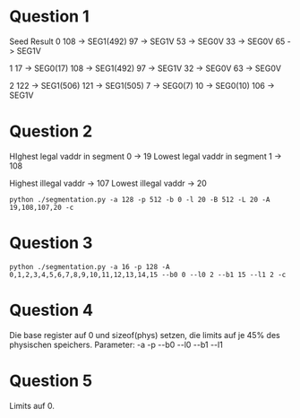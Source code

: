 # Question 1

Seed	Result
0		108 -> SEG1(492)
		97  -> SEG1V
		53  -> SEG0V
		33  -> SEG0V
		65  -> SEG1V

1		17  -> SEG0(17)
		108 -> SEG1(492)
		97	-> SEG1V
		32	-> SEG0V
		63  -> SEG0V

2		122 -> SEG1(506)
		121 -> SEG1(505)
		7	-> SEG0(7)
		10	-> SEG0(10)
		106	-> SEG1V

# Question 2

HIghest legal vaddr in segment 0 -> 19
Lowest legal vaddr in segment 1  -> 108

Highest illegal vaddr -> 107
Lowest illegal vaddr -> 20

`python ./segmentation.py -a 128 -p 512 -b 0 -l 20 -B 512 -L 20 -A 19,108,107,20 -c`

# Question 3

`python ./segmentation.py -a 16 -p 128 -A 0,1,2,3,4,5,6,7,8,9,10,11,12,13,14,15 --b0 0 --l0 2 --b1 15 --l1 2 -c`

# Question 4

Die base register auf 0 und sizeof(phys) setzen, die limits auf je 45% des physischen speichers.
Parameter: -a -p --b0 --l0 --b1 --l1

# Question 5

Limits auf 0.